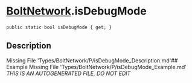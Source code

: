 # [BoltNetwork](Types/BoltNetwork.md).isDebugMode
`public static bool isDebugMode { get; }`
## Description
Missing File 'Types/BoltNetwork/P/isDebugMode_Description.md'## Example
Missing File 'Types/BoltNetwork/P/isDebugMode_Example.md'
*THIS IS AN AUTOGENERATED FILE, DO NOT EDIT*
